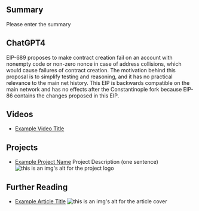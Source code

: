 ## Summary

Please enter the summary

## ChatGPT4

EIP-689 proposes to make contract creation fail on an account with nonempty code or non-zero nonce in case of address collisions, which would cause failures of contract creation. The motivation behind this proposal is to simplify testing and reasoning, and it has no practical relevance to the main net history. This EIP is backwards compatible on the main network and has no effects after the Constantinople fork because EIP-86 contains the changes proposed in this EIP.

## Videos

- [Example Video Title](https://www.youtube.com/watch?v=TDGq4aeevgY)

## Projects

- [Example Project Name](https://xxxx.xxx/xxxxx) Project Description (one sentence) ![this is an img's alt for the project logo](https://xxxx.xxx/project-logo.xxx)

## Further Reading

- [Example Article Title](https://xxxx.xxx/xxxxx) ![this is an img's alt for the article cover](https://xxxx.xxx/article-cover.xxx)
